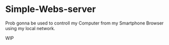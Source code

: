 # Simple-Webs-server
Prob gonna be used to controll my Computer from my Smartphone Browser using my local network.

WIP
